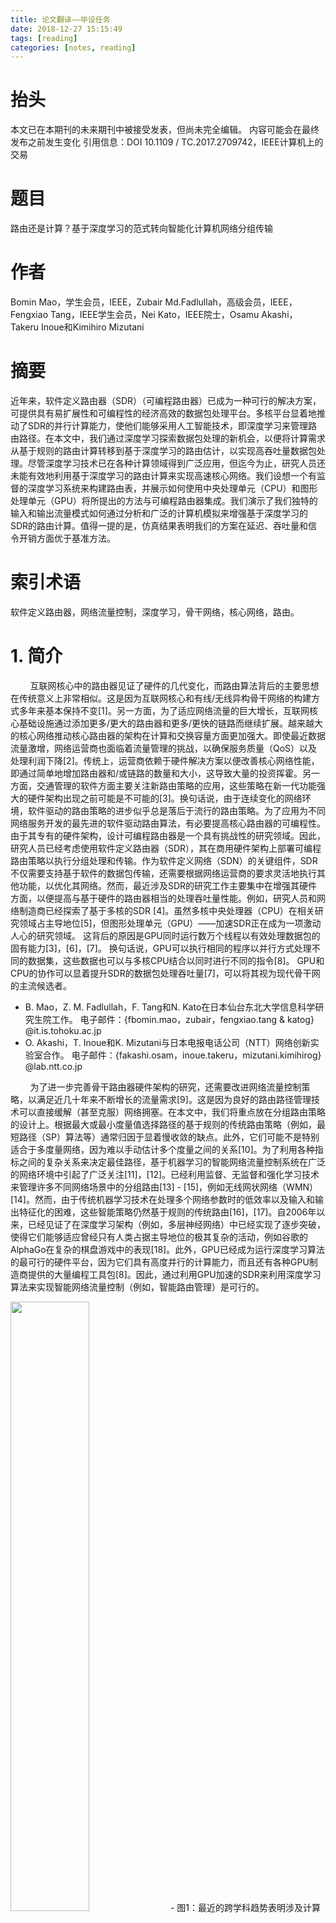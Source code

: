 ```yaml
---
title: 论文翻译——毕设任务
date: 2018-12-27 15:15:49
tags: [reading]
categories: [notes, reading]
---
```


# 抬头

本文已在本期刊的未来期刊中被接受发表，但尚未完全编辑。 内容可能会在最终发布之前发生变化 引用信息：DOI 10.1109 / TC.2017.2709742，IEEE计算机上的交易

# 题目

路由还是计算？基于深度学习的范式转向智能化计算机网络分组传输

# 作者

Bomin Mao，学生会员，IEEE，Zubair Md.Fadlullah，高级会员，IEEE，Fengxiao Tang，IEEE学生会员，Nei Kato，IEEE院士，Osamu Akashi，Takeru Inoue和Kimihiro Mizutani

# 摘要

近年来，软件定义路由器（SDR）（可编程路由器）已成为一种可行的解决方案，可提供具有易扩展性和可编程性的经济高效的数据包处理平台。多核平台显着地推动了SDR的并行计算能力，使他们能够采用人工智能技术，即深度学习来管理路由路径。在本文中，我们通过深度学习探索数据包处理的新机会，以便将计算需求从基于规则的路由计算转移到基于深度学习的路由估计，以实现高吞吐量数据包处理。尽管深度学习技术已在各种计算领域得到广泛应用，但迄今为止，研究人员还未能有效地利用基于深度学习的路由计算来实现高速核心网络。我们设想一个有监督的深度学习系统来构建路由表，并展示如何使用中央处理单元（CPU）和图形处理单元（GPU）将所提出的方法与可编程路由器集成。我们演示了我们独特的输入和输出流量模式如何通过分析和广泛的计算机模拟来增强基于深度学习的SDR的路由计算。值得一提的是，仿真结果表明我们的方案在延迟、吞吐量和信令开销方面优于基准方法。

# 索引术语

软件定义路由器，网络流量控制，深度学习，骨干网络，核心网络，路由。

# 1. 简介

&nbsp;&nbsp;&nbsp;&nbsp;&nbsp;&nbsp;&nbsp;&nbsp;互联网核心中的路由器见证了硬件的几代变化，而路由算法背后的主要思想在传统意义上非常相似。这是因为互联网核心和有线/无线异构骨干网络的构建方式多年来基本保持不变[1]。另一方面，为了适应网络流量的巨大增长，互联网核心基础设施通过添加更多/更大的路由器和更多/更快的链路而继续扩展。越来越大的核心网络推动核心路由器的架构在计算和交换容量方面更加强大。即使最近数据流量激增，网络运营商也面临着流量管理的挑战，以确保服务质量（QoS）以及处理利润下降[2]。传统上，运营商依赖于硬件解决方案以便改善核心网络性能，即通过简单地增加路由器和/或链路的数量和大小，这导致大量的投资挥霍。另一方面，交通管理的软件方面主要关注新路由策略的应用，这些策略在新一代功能强大的硬件架构出现之前可能是不可能的[3]。换句话说，由于连续变化的网络环境，软件驱动的路由策略的进步似乎总是落后于流行的路由策略。为了应用为不同网络服务开发的最先进的软件驱动路由算法，有必要提高核心路由器的可编程性。由于其专有的硬件架构，设计可编程路由器是一个具有挑战性的研究领域。因此，研究人员已经考虑使用软件定义路由器（SDR），其在商用硬件架构上部署可编程路由策略以执行分组处理和传输。作为软件定义网络（SDN）的关键组件，SDR不仅需要支持基于软件的数据包传输，还需要根据网络运营商的要求灵活地执行其他功能，以优化其网络。然而，最近涉及SDR的研究工作主要集中在增强其硬件方面，以便提高与基于硬件的路由器相当的处理吞吐量性能。例如，研究人员和网络制造商已经探索了基于多核的SDR [4]。虽然多核中央处理器（CPU）在相关研究领域占主导地位[5]，但图形处理单元（GPU）——加速SDR正在成为一项激动人心的研究领域。 这背后的原因是GPU同时运行数万个线程以有效处理数据包的固有能力[3]，[6]，[7]。 换句话说，GPU可以执行相同的程序以并行方式处理不同的数据集，这些数据也可以与多核CPU结合以同时进行不同的指令[8]。 GPU和CPU的协作可以显着提升SDR的数据包处理吞吐量[7]，可以将其视为现代骨干网的主流候选者。

- B. Mao，Z. M. Fadlullah，F. Tang和N. Kato在日本仙台东北大学信息科学研究生院工作。
电子邮件：{fbomin.mao，zubair，fengxiao.tang & katog} @it.is.tohoku.ac.jp
- O. Akashi，T. Inoue和K. Mizutani与日本电报电话公司（NTT）网络创新实验室合作。
电子邮件：{fakashi.osam，inoue.takeru，mizutani.kimihirog} @lab.ntt.co.jp

&nbsp;&nbsp;&nbsp;&nbsp;&nbsp;&nbsp;&nbsp;&nbsp;为了进一步完善骨干路由器硬件架构的研究，还需要改进网络流量控制策略，以满足近几十年来不断增长的流量需求[9]。这是因为良好的路由路径管理技术可以直接缓解（甚至克服）网络拥塞。在本文中，我们将重点放在分组路由策略的设计上。根据最大或最小度量值选择路径的基于规则的传统路由策略（例如，最短路径（SP）算法等）通常归因于显着慢收敛的缺点。此外，它们可能不是特别适合于多度量网络，因为难以手动估计多个度量之间的关系[10]。为了利用各种指标之间的复杂关系来决定最佳路径，基于机器学习的智能网络流量控制系统在广泛的网络环境中引起了广泛关注[11]，[12]。已经利用监督、无监督和强化学习技术来管理许多不同网络场景中的分组路由[13] - [15]，例如无线网状网络（WMN）[14]。然而，由于传统机器学习技术在处理多个网络参数时的低效率以及输入和输出特征化的困难，这些智能策略仍然基于规则的传统路由[16]，[17]。自2006年以来，已经见证了在深度学习架构（例如，多层神经网络）中已经实现了逐步突破，使得它们能够适应曾经只有人类占据主导地位的极其复杂的活动，例如谷歌的AlphaGo在复杂的棋盘游戏中的表现[18]。此外，GPU已经成为运行深度学习算法的最可行的硬件平台，因为它们具有高度并行的计算能力，而且还有各种GPU制造商提供的大量编程工具包[8]。因此，通过利用GPU加速的SDR来利用深度学习算法来实现智能网络流量控制（例如，智能路由管理）是可行的。

<img src = "2019_01_04_01.png" width = 50%>
- 图1：最近的跨学科趋势表明涉及计算系统，计算机网络和机器智能的跨学科领域。 特别地，由于CPU / GPU技术的进步和深度学习，网络流量控制系统正变得健壮和智能

&nbsp;&nbsp;&nbsp;&nbsp;&nbsp;&nbsp;&nbsp;&nbsp;我们在本文中的工作贡献如下。首先，我们从三个方面探讨路由策略，即网络流量控制，深度学习和CPU / GPU计算架构，如图1所示。其次，我们提出了一种基于深度学习的GPU加速SDR路由表构建方法。在我们的提议中，我们采用有监督的深度信念架构（DBA）[19]来计算以边缘路由器的流量模式为输入的后续节点（即路由器）。第三，我们根据边缘路由器的传入流量模式，为我们采用的DBA提供输入和输出的独特特征。根据收集的数据训练所提出的DBA，所述数据包括入站流量模式和相应的后续节点（即，路由器）。此外，我们还演示了经过培训的DBA如何预测下一个节点。第四，我们展示了基于深度学习的路由策略在较低信令开销和快速收敛方面的优势，从而显着改善了流量控制。第五，我们通过分析和广泛的仿真结果证明了我们提出的基于深度学习的解决方案与基准路由方法相比的有效性。特别是，我们演示了我们的提案如何在GPU加速的SDR上工作，并在分析其复杂性后评估运行路由策略的时间成本。结果表明，所提出的路由策略在GPU上的运行速度比在CPU上快100多倍。

&nbsp;&nbsp;&nbsp;&nbsp;&nbsp;&nbsp;&nbsp;&nbsp;在本文的其余结构如下。 第2节包括相关的研究工作。在第3部分中，我们描述了我们提出的路由DBA结构及其在GPU加速SDR中的工作原理。然后，我们在第4节和第5节介绍基于深度学习的路由策略的三个阶段，分析我们提案的复杂性，并比较GPU和CPU的理论时间成本。我们的提案的网络性能评估在第6节中介绍。最后，第7节结束了本文。

# 2. 相关研究工作

&nbsp;&nbsp;&nbsp;&nbsp;&nbsp;&nbsp;&nbsp;&nbsp;在本节中，我们将从硬件和软件角度介绍相关的研究工作，分别考虑SDR和深度学习的最新技术。 此外，在讨论深度学习相关研究的同时，我们还描述了文献中存在的相关机器智能路由策略。

## 2.1 SDR相关研究工作

&nbsp;&nbsp;&nbsp;&nbsp;&nbsp;&nbsp;&nbsp;&nbsp;由于深度学习执行需要高性能计算硬件的支持，因此有必要讨论最先进的SDR技术。尽管将数据包处理逻辑实施到硬件中的方法继续提高路由器的线路速率高达100 Gbps，但应用新的网络流量控制算法仍然是一个具有挑战性的问题，因为在可行性和可扩展性方面存在专用硬件的缺点[6],[20]。另一方面，基于通用硬件的SDR在分组处理中不是很有效，尽管它是可编程的和灵活的。由于多核解决方案可以显着提高计算能力，因此学术界和工业界的研究人员对利用CPU或GPU提供的多核和/或线程并行运行路由任务以提高处理吞吐量表现出极大的兴趣。目前的SDR [6]，[21]。[21]中介绍的RouteBricks架构探索了一种新颖的网络架构，其中数据包在运行在通用PC硬件集群上的软件中处理。RouteBricks的IPv4转发吞吐量已经显示为高达8.7 Gbps和64B数据包。但是，由于CPU成为更多计算密集型应用程序的瓶颈，其性能可能不会超过10 Gbps。作为解决此问题的方法，PacketShader架构[3]将并行数据包处理的计算需求从CPU转移到GPU，因为GPU与CPU相比包含更多内核。使用单个商品PC评估此体系结构表明PacketShader能够以39 Gbps转发64B IPv4数据包。此外，在[3]中指出，通过扩展I / O集线器的性能，线速率可以进一步提高到100 Gbps [7]。此外，包括英特尔和思科在内的网络制造商正在采用类似的项目来开发SDR架构中的高性能计算设备并开发商业产品[4]，[5]。从上述工作中可以注意到，当前的可编程SDR可以提供有竞争力的线路速率（即，与传统的专用设计路由器相比，费用要低得多），同时保持灵活性和可扩展性的强度。

## 2.2 深度学习与机器智能路由策略的相关研究工作

<img src = "2019_01_05_02.png" width = 50%>

- 图2：考虑系统模型和问题陈述。

&nbsp;&nbsp;&nbsp;&nbsp;&nbsp;&nbsp;&nbsp;&nbsp;由于机器学习对于预测网络参数很有用，一些研究人员已经尝试利用人工神经网络（ANN）（一种机器学习技术）来预测网络流量[15]，链路带宽或其他指标[22]。超过几个时间间隔。然而，这些策略的效率受到传统机器学习技术的缺点的限制，主要是因为缺乏适当的深层结构学习算法，足够大的训练数据的可用性等等。实际上，根据[11]中的工作，尽管添加层可以在极其复杂的应用中提取更高级别的特征，但是包含许多隐藏层的传统深度神经网络架构表现出与浅层相比较差的性能。最近，深度学习成为一种有前途的计算模型，可以有效地利用多个处理层从多个抽象层次的数据中提取特征[11]。此方法使用通用非线性模块将一个级别的表示转换为更高和更抽象级别的表示，然后组合这些表示，通过它可以自动且准确地学习特征[23]。 2006年引入了Greedy Layer-Wise培训，利用无监督学习程序对深度神经网络体系结构进行预训练，彻底改变了深度学习技术[19]，[24]。通过Greedy LayerWise预训练，接着是基于反向传播算法的整个深层架构的微调，深度学习在语音识别等许多复杂应用中取得了创纪录的成果[25]等等。将深度学习应用于语音识别的一个很好的例子是Apple的智能助手叫做“Siri”[26]。在传统上由人类主导的其他领域，研究人员已经探索了深度学习的应用并取得了令人鼓舞的成果，例如谷歌的AlphaGo在非常复杂的棋盘游戏中[18]。从文献中可以明显看出，深度学习技术已成为通常需要大量计算的应用中的最新技术。一方面，深度学习应用仅限于图像/字符/模式识别和自然语言处理领域[11]。另一方面，尚未成功尝试对网络流量控制系统的深度学习，其仍继续经历不断增长的计算负担。这是因为连接到互联网的设备数量越来越多，全球网络流量在最近几十年中爆炸式增长[9]。因此，在设计路由策略以满足严格和不断变化的网络要求时，网络运营商需要考虑更多参数和更复杂的规则。根据[16]，深度学习具有很好的潜力，可以应用于网络流量控制系统，通过考虑各种要求来估计最佳路径。此外，由于将深度学习应用于路由仍然是一个非常新的主题，因此以前的研究工作都没有尝试将深度学习整合到SDR中。另一方面，我们的动机来自于SDR与深度学习密切相关的事实，因为许多SDR使用多核平台（例如GPU）。这为在SDR中采用基于深度学习的智能路由策略铺平了道路。从这一点来看，我们尝试通过采用GPU驱动的SDR来执行深度学习技术来估计下一个节点以实现更好的路由管理，从而考虑硬件和软件两个方面。

<img src = "2019_01_05_03.png" width = 50%>

- 图3：考虑提出的深度学习系统的模型。

# 3. 基于深度学习的路由策略设计

&nbsp;&nbsp;&nbsp;&nbsp;&nbsp;&nbsp;&nbsp;&nbsp;在本节中，我们将介绍如何设计深度学习结构以在GPU加速的SDR上构建路由表。首先，我们提出深度学习结构的输入和输出的详细表征，然后我们描述我们选择的架构，DBA。 接下来，讨论所提出的路由表构造方法如何在GPU加速的SDR上工作。

## 3.1 输入和输出设计

&nbsp;&nbsp;&nbsp;&nbsp;&nbsp;&nbsp;&nbsp;&nbsp;我们考虑的核心网络系统模型在图2中描绘，其包括多个有线骨干路由器。值得注意的是，也可以考虑无线骨干网络。在所考虑的网络中，假设边缘路由器连接到不同类型的网络，例如蜂窝网络，WMN等。从后面的网络生成的数据包到达边缘路由器，并且发往其他边缘路由器以进行传送。另一方面，内部路由器只负责将数据包转发到适当的边缘路由器。传统上，每个路由器周期性地将信令分组转发到其他路由器以通知延迟值或其到其邻居的链路的一些其他度量。然后，每个路由器可以利用该信息来计算用于将数据分组发送到目的地路由器的下一个节点。这种方法在大多数情况下都能很好地工作，因为每个路由器都可以根据获得的所有网络链路的信息做出最佳决策。然而，当网络中的一些路由器由于压倒性的流量需求而拥挤时，计算下一个节点的传统方法遭受慢收敛。同时，周期性信令交换加剧了交通拥堵。此外，传统的路由方法无法处理网络环境持续变得更加复杂的场景，这需要网络运营商考虑各种不相关的参数来确定路由规则。由于深度学习方法已应用于许多复杂的活动以自动探索各种输入之间的关系，我们尝试在本节的其余部分采用深度学习进行路由。

&nbsp;&nbsp;&nbsp;&nbsp;&nbsp;&nbsp;&nbsp;&nbsp;由于在每个路由器处观察到的流量模式直接指示该路由器的流量情况，因此我们采用流量模式作为深度学习模型的输入。如第1节所述，深度学习结构用于计算路由路径。因此，我们选择路由路径作为模型的输出。因此，图3（a）表明业务模式被用作深度学习结构的输入并被处理以作为输出的路由路径决定。然后，关键的挑战是表征深度学习结构的输入和输出。为了表征输入，我们使用每个路由器上的流量模式，可以定义为每个时间间隔内路由器的入站数据包数量，如图3（b）所示。如果我们假设计入入站数据包的时间间隔是$\Delta t$秒，那么对于每个路由器，我们可以采用最后一个$\beta \Delta t$（$\beta$为正整数）秒内每个时间间隔内的入站数据包数量。交通模式。因此，通过假设网络由$N$个路由器组成，我们可以使用$\beta$行和$N$列的矩阵来表示网络中所有路由器的流量模式，并将矩阵中的$\beta N$元素的值输入到输入层。深度学习结构。请注意，$\beta$的值不应该太大，因为很久以前的流量模式对当前网络分析没有影响。此外，如果$\beta$的值太大，则深度学习结构具有高复杂性和低效率。在我们提出的深度学习结构中，仿真结果表明，将$\beta$的值设置为1是足够准确的。因此，深度学习结构的输入可以看作是$N$维向量，其第$i^{th}$个元素是最后$\Delta t$秒内第$i^{th}$个路由器的流量模式。接下来，我们需要设计输出层。出于路由的目的，深度学习结构需要输出路由路径。因此，输出层可以设计为提供类似于集中式路由的整个路径，或者仅提供类似于分布式路由策略的下一个节点。由于其较低的复杂性和较高的容差，后者在我们的提案中被选择。对于由$N$个路由器组成的网络，我们使用由$N$个二进制元素组成的向量来表示输出。在向量中，只有一个元素的值为1，其顺序表示下一个节点。这意味着如果$N$维向量中的第$i^{th}$个元素是1，则选择所考虑的网络中的第$i^{th}$个路由器作为下一个节点。总之，我们可以使用两个$N$维向量$x$和$y$来表示深度学习结构的输入和输出，$x$和$y$的示例如下：

$$ x = (tp_1, tp_2, ..., tp_{N - 1}, tp_N), \tag{1}$$
$$ y = (0, 1, ..., 0, 0), \tag{2} $$

其中$tp_i$表示路由器$i$的流量模式，其由上一时间间隔中的入站数据包的数量来度量。 此外，在向量$y$中，我们可以发现$y_2 = 1$，这意味着选择路由器2作为下一个节点。 由于$y$的二进制值，深度学习结构是逻辑回归模型，我们需要接下来设计。

## 3.2 深度学习结构设计

&nbsp;&nbsp;&nbsp;&nbsp;&nbsp;&nbsp;&nbsp;&nbsp;为了设计深度学习结构，需要用于执行监督训练的标记数据（即，多组$(x, y)$）。 为了完成计算具有流量模式的下一个路由器的任务，我们选择图3（c）所示的DBA作为我们的深度学习结构，因为它在所有深度学习模型中最常见和有效[27]。 如图所示，我们假设DBA由L层，输入层，$x$，输出层，$y$和$(L - 2)$隐藏层组成。 DBA也可以看作是一堆$(L - 2)$受限玻尔兹曼机器（RBMs）和一个逻辑回归层作为顶层。 每个RBM的结构如图3（d）所示。可以看出，每个RBM由两层组成，可见层，$v$和隐藏层$h$。两层中的单元通过加权链路连接，而同一层中的单元未连接。应注意，对两层中的每个单元给予加权偏差。术语$w_{ji}$表示连接隐藏层中的单元$j$和可见层中的单元$i$的链路的重量。此外，$a_i$和$b_j$分别表示可见层中的单元$i$和隐藏层中的单元$j$的偏置。隐藏层中学习单元的激活值用作DBA中上RBM的“可见数据”。如第二节所述。 2.2，深度学习训练过程包括两个步骤：初始化结构的Greedy Layer-Wise训练和微调结构的反向传播过程。对于DBA，初始过程是训练每个RBM，这是一个无监督的学习过程，原因是RBM是一个无向图形模型，其中可见层中的单元使用对称加权连接连接到随机隐藏单元，如图所示.3（d）[28]。在训练RBM时，将未标记的数据集给予可见层，并且重复调整权重和偏差的值，直到隐藏层可以重建可见层。因此，训练后的隐藏层可以看作是可见层的抽象特征。训练RBM是使隐藏层最小化重建错误的过程。为了对训练过程进行数学建模，我们使用如下给出的可见层的对数似然函数。然后，训练过程是更新权重和偏差的值以最大化对数似然函数的值。

$$ l(\theta, a) = \sum_{t = 1}^{m} log p(v^{(t)}) \tag{3} $$

其中$\theta$表示由隐藏层的权重和偏差的所有值组成的向量。 $\theta$可写为$\theta = (w, b)$。$w$和$b$分别表示由隐藏单元$b_j$的所有权重，$w_{ji}$和偏差组成的向量。 $a$由可见单元的偏差组成，$a_i$。 $m$表示训练数据的数量。 $v^{(t)}$是$t^{th}$训练数据，其概率为$p(v^{(t)})$。

&nbsp;&nbsp;&nbsp;&nbsp;&nbsp;&nbsp;&nbsp;&nbsp;为了最大化$l(\theta, a)$，我们可以使用$l(\theta, a)$的梯度下降来调整$w$，$a$和$b$，其可以在等式4和5中描述。

$$ \theta := \theta + \eta\frac{\partial l(\theta, a)}{\partial \theta} \tag{4} $$

$$ a_i := a_i + \eta\frac{\partial l(\theta, a)}{\partial a_i} \tag{5} $$

其中$\eta$是深度学习的学习率。 这里，$\theta$表示任何$w_{ji}$和任何$b_j$。

&nbsp;&nbsp;&nbsp;&nbsp;&nbsp;&nbsp;&nbsp;&nbsp;为了计算$p(v)$的值（代表任何$p(v^{(t)})$），我们需要将RBM建模为能量模型，因为RBM是对数线性马尔可夫随机场（MRF）的特定形式[29]。 能量函数$E(v, h)$和联合概率函数$p(v, h)$定义如下。

$$ E(v, h) = -\sum_{i} a_i v_i - \sum_{j} b_j h_j - \sum_{i}\sum_{j}h_j w_{ji} v_i \tag{6} $$

$$ p(v, h) = \frac{e^{-E(v, h)}}{Z} \tag{7} $$

$$ Z = \sum_{v} \sum_{h} e^{-E(v, h)} \tag{8} $$

其中$v_i$和$h_j$分别是图3（d）所示的可见层中的单元$i$和隐藏层中的单元$j$。 $Z$表示归一化常数分区函数。 此外，$p(v)$和$p(v, h)$之间的关系可以表示如下。

$$ p(v) = \sum_{h} p(v, h) \tag{9} $$

&nbsp;&nbsp;&nbsp;&nbsp;&nbsp;&nbsp;&nbsp;&nbsp;我们可以使用等式3到9来获得$\theta$[28]的值。然而，等式8中$\sum_{v} \sum_{h}$的计算的复杂度是$2^{n_v + n_h}$，其非常高（$n_v$和$n_h$分别表示向量$v$和$h$的维度）。另一个问题是，为了计算等式8，有必要但不可能考虑$v$和$h$的所有可能值而不是仅考虑所获得的训练数据。为了解决这些问题，Hinton等人。提出了对比分歧（CD）方法[30]。 CD的主要思想是使用吉布斯采样方法对v和h的值进行采样以逼近实际值，因为一层的条件分布概率（同时给出了另一层的值），例如$p(v | h; \theta, a)$，可以计算出来。文中省略了CD的详细程序，可以在[30]中找到。由于每个单元的值独立于同一层中的其他单元，当一个层固定时，另一层的条件分布概率可以如下计算，

$$ p(v | h; \theta, a) = \prod_i p(v_i | h; \theta, a) \tag{10} $$

$$ p(h | v; \theta, a) = \prod_j p(h_j | v; \theta, a) \tag{11} $$

其中$p(v | h; \theta, a)$和$p(h | v; \theta, a)$分别是给定h的v的条件概率和给定$v$的$h$的条件概率。$p(v_i | h; \theta, a)$是隐藏层固定时可见层中单元$i$的条件概率分布。 此外，$p(h_j | v; \theta, a)$是当可见层固定时隐藏层中单元$j$的条件概率分布。

&nbsp;&nbsp;&nbsp;&nbsp;&nbsp;&nbsp;&nbsp;&nbsp;如果可见层和隐藏层中的单元的值都是二进制的，则$p(v_i = 1 | h; \theta, a)$和$p(h_j = 1 | v; \theta, a)$如下给出。

$$ p(v_i = 1 | h; \theta, a) = sigm(\sum_{j} w_{ji} h_j + a_i) \tag{12} $$

$$ p(h_j = 1 | v; \theta, a) = sigm(\sum_{i} w_{ji} v_i + b_j) \tag{13} $$

其中$sigm$表示$sigmoid$激活函数，$sigm(x) = \frac{1}{1 + e^{-x}}$。

&nbsp;&nbsp;&nbsp;&nbsp;&nbsp;&nbsp;&nbsp;&nbsp;由于表示入站数据包数量的DBA输入单元的值是连续的并受许多因素的影响，我们使用高斯概率分布来模拟流量模式[31]。因此，对于我们提出的DBA中的$RBM_1$，等式6和等式12应该修改如下。

$$ E(v, h) = -\sum_{i} \frac{(v_i - a_i)^2}{2\sigma_i^2} - \sum_{j} b_j h_j - \sum_{i}\sum_{j} \frac{v_i}{\sigma_i} h_j w_{ji} \tag{14} $$

$$ p(v_i | h; \theta, a) = N(a_i + \sigma_i \sum_{j} h_j w_{ji}, \sigma_i^2) \tag{15} $$

其中$\sigma_i$是单位$v_i$的方差值。 $N(a_i + \sigma_i \sum_{j} h_j w_{ji}, \sigma_i^2)$表示具有平均值$(a_i + \sigma_i \sum_{j} h_j w_{ji})$和方差$\sigma_i$的高斯分布。

&nbsp;&nbsp;&nbsp;&nbsp;&nbsp;&nbsp;&nbsp;&nbsp;如图3（b）所示，最后一个RBM, $RBM_{L - 2}$由三层DBA组成，因为DBA在我们的提案中经过了监督培训[32]。 因此，$RBM_{L - 2}$的可见层不仅包括$RBM_{L - 3}$的隐藏层，还包括DBA的输出层$y$。 它的隐藏层是DBA的顶层隐藏层。 $RBM_{L - 2}$的结构如图3（e）所示，其能量函数表示如下。 为了与其他RBM保持一致，我们使用$v$和$h$分别表示$RBM_{L - 3}$的隐藏层和顶部隐藏层。

$$ E(v, h, y) = -\sum_{i} a_i v_i - \sum_{j} b_j h_j - \sum_{k} c_k y_k \\\\ - \sum_{i} \sum_{j} h_j w_{ji} v_i - \sum_{j} \sum_{k} h_j w_{jk} y_k \tag{16} $$

其中$y$表示输出层中的向量。 $c_k$是单位$y_k$的偏差。 $w_{jk}$表示连接单元$h_j$和$y_k$的链路的权重。

&nbsp;&nbsp;&nbsp;&nbsp;&nbsp;&nbsp;&nbsp;&nbsp;由于$v$和$y$中的单位彼此独立，因此由$v$和$y$组成的连接向量的条件分布是，

$$ p(v, y | h; \theta, a) = p(v | h; \theta, a)p(y | h; \theta, a) \\\\ = \prod_{i} p(v_i | h; \theta, a) \prod_{k} p(y_k | h; \theta, a) \tag{17} $$

&nbsp;&nbsp;&nbsp;&nbsp;&nbsp;&nbsp;&nbsp;&nbsp;我们使用上述方法来训练每个RBM。 在给定的训练数据中，第一RBM的可见层的值是$x$。 并且在训练每个RBM之后，其隐藏层的学习激活值被用作DBA中下一个RBM的“数据”。 在这里，我们可以发现，我们通过训练RBM一次训练DBA的一个隐藏层。 以这种方式，DBA被初始化并且$\theta$的值几乎是最佳的。 然后利用反向传播的方法来微调DBA。 我们监督训练的目的是最小化DBA的输出（由$h_\theta(x)$表示）与标记的输出$y$之间的差异。 我们使用交叉熵成本函数来测量它们在公式18 [28]中给出的差异。

$$ C(\theta) = -\frac{1}{m} \sum_{t = 1}^{m} (y^{(t)} log(h_\theta(x^{(t)})) \\\\ + (1 - y^{(t)}) log(1 - h_\theta(x^{(t)}))) \\\\ + \frac{\lambda}{2} \sum_{l = 2}^{L} \sum_{j = 1}^{n_l} \sum_{i = 1}^{n_{l - 1}} (w_{ji}^{(l)})^2 \tag{18} $$

<img src = "2019_01_15_04.png" width = 50%>
- 图4：GPU的架构以及如何在GPU加速的SDR中传递数据包的步骤。

&nbsp;&nbsp;&nbsp;&nbsp;&nbsp;&nbsp;&nbsp;&nbsp;这里，$(x^{(t)}, y^{(t)})$是$t^{th}$训练数据。 $h_\theta(x^{(t)})$表示当DBA的参数是$\theta$并且输入是$x^{(t)}$时DBA的输出。 在等式的右边，我们可以发现$C(\theta)$由两部分组成。 第一部分表示DBA输出与标记输出之间的差异，当$y^{(t)} = h_\theta(x^{(t)}) = 0$或1时，对于所有$t$，其值为0，否则，大于0。 part用于防止训练过程过度拟合。 为了最小化反向传播过程中$C(\theta)$的值，我们使用$C(\theta)$的梯度下降来更新$\theta$，如公式19 [33]所示。

$$ \theta := \theta - \eta_{bp}\frac{\partial C(\theta)}{\partial \theta} \tag{19} $$

其中$\eta_{bp}$是反向传播过程中的学习率。

&nbsp;&nbsp;&nbsp;&nbsp;&nbsp;&nbsp;&nbsp;&nbsp;微调算法有效地工作，因为$\theta$的值通过Greedy LayerWise训练方法得到很好的初始化，而不是随机设置。 在微调DBA之后，我们可以获得参数$\theta(w, b)$的最佳值。 $a$的值不在反向传播步骤中训练，因为它不属于最终的DBA，并且仅用于训练每个RBM。 在本节的其余部分，我们将演示如何在GPU加速的SDR中使用所提出的深度学习结构。

## 3.3 考虑路由器架构

在本节中，我们简要介绍了GPU体系结构以及在一般PC平台上工作的基于深度学习的路由策略的过程，可以将其视为我们考虑的SDR。

&nbsp;&nbsp;&nbsp;&nbsp;&nbsp;&nbsp;&nbsp;&nbsp;如图4所示，GPU由全局存储器，L2高速缓存和若干流处理多处理器（SM）组成，每个处理器由许多流处理器（SP）组成。 由于GPU具有许多计算核心，因此在接收工作负载时会同时启动数万个线程，并且每个线程在不同的数据集上运行相同的程序。 因此，GPU计算被认为是单指令多数据（SIMD）编程模型，其非常适合于运行深度学习。

&nbsp;&nbsp;&nbsp;&nbsp;&nbsp;&nbsp;&nbsp;&nbsp;如第1部分所述，基于普通PC的GPU加速SDR的报告线速率已高达40 Gbps，在本文中，我们选择一般的基于PC的SDR来构建路由表并执行我们的深度学习基于路由算法。图4示出了分组如何通过所考虑的SDR的架构中的相关四个部分的步骤，即GPU，CPU，网络接口卡（NIC）和主存储器。为了运行基于深度学习的路由算法，每个SDR都需要在训练阶段进行初始化，在此期间，网络中的SDR不需要处理任何数据包，只需利用他们的GPU来训练他们的DBA并记录最终值。他们的DBA的参数。在训练阶段之后，网络中的所有路由器都需要将其DBA的参数值发送到所有边缘路由器。因此，每个边缘路由器都可以使用这些参数来恢复任何DBA，以便在运行阶段构建到任何目标路由器的整个路径，而内部路由器只根据路径转发数据包。如图4所示，我们根据SDR中传输数据包的顺序给出了GPU加速SDR的主要架构和标签。我们可以发现（1）进入NIC的数据包通过直接内存访问（DMA）复制到主机内存。在整个过程中，（2）CPU从主存储器复制一些数据包以填充其缓冲区。 （3）然后在CPU上运行的软件分析这些数据包并采取一些必要的过程，如错误检查，减少寿命等。此外，CPU对不同类型的分组采用不同的过程。 （4）对于数据包，CPU提取标头并将它们发送到GPU的全局存储器，而CPU将整个信令包发送到GPU的存储器。请注意，CPU需要缓冲数据包和信令包的标头，直到达到给定的大小，然后将批量的标头或数据包发送到GPU，而不是逐个发送。由于GPU可以并行处理数百个数据包，因此批处理可以提高吞吐量，而其对延迟的负面影响已被证明可以忽略不计[6]。 （5）在从CPU获得报头和数据包之后，应该注意边缘路由器和内部路由器的GPU执行不同的数据包处理。在边缘路由器的GPU上运行的软件使用信令分组携带的流量模式作为恢复的DBA的输入。然后，DBA可以输出下一个节点，边缘路由器的GPU可以利用这些节点构建数据包的整个路径，并将相应的路径附加到接收的报头。另外，GPU还需要将每个分组的下一个节点信息发送到CPU。另一方面，内部路由器的GPU不需要计算数据包的路径，只需读取数据包头中的路径并将结果发送到CPU。此外，每个GPU并行处理这些标头并在缓冲区中填充它们。然后，CPU（6）从GPU复制处理后的数据包的头部，并且（7）将包复制回主存储器。同时，（8）CPU指示NIC转发批处理的位置，之后，（9）NIC通过另一个DMA从主存储器取出数据包。此外，可以删除将数据包复制到GPU和从GPU复制数据包的过程，因为我们可以利用GPU和CPU的映射存储器，从而可以进一步减少延迟。

&nbsp;&nbsp;&nbsp;&nbsp;&nbsp;&nbsp;&nbsp;&nbsp;在本节中，我们提供了我们考虑的系统模型，深度学习结构，并解释了基于GPU的SDR如何利用深度学习结构。 在下一节中，我们将介绍我们提出的基于深度学习的路由算法的步骤。

# 4 基于建议的深度学习路由策略的程序

在本节中，我们将重点介绍利用DBA计算下一个节点的过程，这些节点用于构建图2中所考虑的核心网络中的路由路径。这些过程可分为三个步骤，即初始化，训练和运行阶段。 下面提供了三个阶段的细节。

## 4.1 初始化阶段

在初始化阶段，我们需要获取数据来训练我们提出的DBA。 如第3节所述，我们采用监督学习来训练我们提出的DBA系统。 因此，初始化阶段的目标是获得由输入矢量和相应的输出矢量组成的标记数据。 如前面部分所述，输入向量应该是所考虑的核心网络中路由器的流量模式。 输出向量应指示对应于给定流量模式的下一个节点。 为了获得这种训练数据，我们可以接近许多可用的数据集源，例如应用互联网数据分析中心（CAIDA）[34]，并提取交通信息和相关的路由路径。 另一种方法是在我们考虑的网络中运行传统的路由协议，并记录每个路由器及其路由表的入站数据包的数量。

## 4.2 训练阶段

在培训阶段，我们使用获得的数据来训练我们设计的DBA。 训练过程包括两个步骤：使用Greedy Layer-Wise训练方法初始化每个DBA，并使用反向传播方法微调参数$\theta(w, b)$。 在训练阶段之后，我们可以获得$\theta(w, b)$的值。

<img src = "2019_01_15_05.png" width = 80%>

&nbsp;&nbsp;&nbsp;&nbsp;&nbsp;&nbsp;&nbsp;&nbsp;如第3.1节所述，DBA的输出是表示下一个节点的向量，这意味着它需要几个DBA来构建整个路径。假设网络中只有一个路由器训练并运行所有DBA，并且像网络中的集中控制策略一样产生网络中的所有路径，则路由器的计算量将非常高。而且，这样的中央路由器需要大量的时间和资源来计算所有路径，导致延迟增加和无保证的准确性。为了减少对路由器的计算要求并提高学习准确性，我们将训练任务分成几个部分，并将它们分发到目标核心/骨干网络中的每个路由器。这意味着所考虑的网络中的每个路由器都需要训练多个DBA，每个DBA计算从其自身到目的地路由器的下一个节点。路由器需要训练的DBA数量取决于其目标路由器的数量。设$N$和$I$分别表示路由器的总数和内部路由器的数量。因此，每个内部路由器的目标节点数量是$(N - I)$，而每个边缘路由器具有$(N - I - 1)$个目标节点，因为源路由器和目标路由器不能相同。因此，每个内部路由器都需要训练$(N - I)$DBAs，而所有边缘路由器都需要训练$(N - I - 1)$DBAs。

&nbsp;&nbsp;&nbsp;&nbsp;&nbsp;&nbsp;&nbsp;&nbsp;为了更清楚地描述培训阶段，我们只关注一个DBA的培训程序，这也适用于我们提案中的其他DBA。训练DBA的主要程序在算法1中给出。训练阶段的输入是训练数据$(x, y)$以及DBA，$L$和$n$的参数，以及学习速率，$\eta_{CD}$和$\eta_{bp}$。如算法1所示，训练阶段主要包括两个步骤：贪婪层智能训练循环，训练每个RBM，如步骤1至3所示，以及后面的反向传播过程，以微调链接之间的链接权重。步骤4中显示的图层。通过Greedy Layer-Wise训练，DBA初始化时$\theta (w, b)$的值几乎达到全局最优值。然后使用反向传播算法来微调整个结构以最小化成本函数的值。在成本函数不超过给定值或次数达到上限之前，调整过程不会停止。一旦反向传播结束，就记录每个DBA的$\theta (w, b)$的值。

&nbsp;&nbsp;&nbsp;&nbsp;&nbsp;&nbsp;&nbsp;&nbsp;如前所述，每个边缘路由器都需要训练$(N - I - 1)$DBAs，而每个内部路由器需要训练$(N - I)$DBAs，这意味着每个边缘路由器都可以获得$(N - I - 1)$个DBAs的$\theta$ 每个内部路由器可以获得$(N  -  I)$DBAs的$\theta$。 然后，每个边缘路由器需要将其$(N - 1 - 1)$DBAs的$\theta$发送到其他$(N - 1 -1)$边缘路由器。 此外，每个内部路由器都需要将其$(N - I)$DBAs的$\theta$发送到所有边缘路由器。 因此，每个边缘路由器获得网络中所有路由器的所有DBAs的$\theta$，并且$\theta$的组数是$(N - 1)(N - 1)$。 让$DBA_{ij}$代表路由器$i$中的DBA作为目的路由器$j$，$\theta_{ij}$是其参数。 由于边缘路由器获得网络中所有DBA的$\theta$，因此它们可以用$\theta_{ij}$构造相应的$DBA_{ij}$。 应该注意的是，$i \neq j$。

- 表1: $R_3$中内置的路由表

|   终点   |                                      路径                                      |
| :------: | :----------------------------------------------------------------------------: |
|  $R_1$   |                     $R_3 \rightarrow R_2 \rightarrow R_1$                      |
|  $R_2$   |                             $R_3 \rightarrow R_2$                              |
|   ...    |                                      ...                                       |
| $R_{12}$ |          $R_3 \rightarrow R_7 \rightarrow R_{11} \rightarrow R_{12}$           |
|   ...    |                                      ...                                       |
| $R_{16}$ | $R_3 \rightarrow R_7 \rightarrow R_{11} \rightarrow R_{15} \rightarrow R_{16}$ |

## 4.3 运行阶段

在运行阶段，网络中的所有路由器都需要定期将其入站数据包的数量记录为流量模式，并将它们发送到边缘路由器。然后，每个边缘路由器都可以将流量模式输入到其DBA，以获得到其他边缘路由器的下一个节点。此外，由于每个边缘路由器都获得其他路由器的DBAs的参数$\theta$，因此它可以构建网络中的任何DBA并计算从任何路由器到任何目的地边缘路由器的下一个节点。因此，每个边缘路由器可以利用下一个节点信息来构建从自身到所有其他边缘路由器的整个路径。该算法在算法2中示出。这里，我们使用$N$个元素的数组$TP[N]$来保存网络中$N$个路由器的入站分组数以表示流量模式，并且$\theta[N - I][N - 1]$保存网络中所有DBAs的参数。另一个阵列$\varepsilon R[N-I]$用于保存网络中边缘路由器的序列号，因为它们不是连续的。在实际网络情况下，$\varepsilon R [N-I]$用于保存所有目标路由器的IP地址。运行算法2后，每个边缘路由器都可以获得DBA的输出，以构建到$(N - I - 1)$个边缘路由器的路径。我们可以使用矩阵$NR[N][N-I-1]$来保存这些DBA的结果，这些DBA可用于构建到所有其他边缘路由器的整个路径。表1是路由器$R_3$中内置的路由表，图2示出了构建从$R_3$到$R_{16}$的整个路径的过程的示例。

<img src = "2019_01_15_06.png" width = 80%>

# 7. 总结

&nbsp;&nbsp;&nbsp;&nbsp;&nbsp;&nbsp;&nbsp;&nbsp;在本文中，我们解释了重新思考核心路由器架构和骨干网络路由策略的重要性，以满足不断变化的网络需求并应对未来几天的大量流量增长。在这种情况下，我们探索了当前的SDR架构，并设想深度学习（最近作为一种有前途的机器学习技术出现）可用于计算路由路径而不是传统的路由协议。这可以大大改善骨干网络流量控制。考虑到当前GPU加速的SDR实现了大规模并行计算，我们提出了一种监督深度学习系统来利用流量模式直接计算路径，这与传统的基于规则的路由不同。仿真结果表明，所提出的基于深度学习的路由策略在网络分组传输吞吐量和每跳平均延迟方面优于传统OSPF，因为我们的提议具有低得多的信令开销。这表明路由计算从传统的基于规则的策略向深度学习的转变可以大大改善骨干网络控制。此外，我们分析了我们提出的路由策略的复杂性，以评估GPU加速的SDR比基于CPU的SDR更有效地运行所提出的算法。由于各种终端接入网络以获得不同类型的服务，我们未来的研究将尝试应用深度学习技术来建模多个网络指标之间的复杂关系，以便更好地进行路由路径管理。

